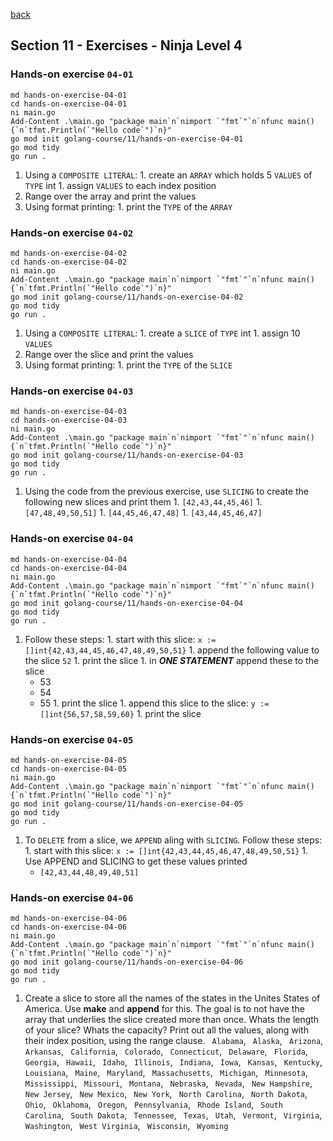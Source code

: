 [back](../LOCAL_NOTES.md)

## Section 11 - Exercises - Ninja Level 4
### Hands-on exercise `04-01`
```
md hands-on-exercise-04-01
cd hands-on-exercise-04-01
ni main.go
Add-Content .\main.go "package main`n`nimport `"fmt`"`n`nfunc main() {`n`tfmt.Println(`"Hello code`")`n}"
go mod init golang-course/11/hands-on-exercise-04-01
go mod tidy
go run .
```
  1. Using a `COMPOSITE LITERAL`:
    1. create an `ARRAY` which holds 5 `VALUES` of `TYPE` int
    1. assign `VALUES` to each index position
  1. Range over the array and print the values
  1. Using format printing:
    1. print the `TYPE` of the `ARRAY`
### Hands-on exercise `04-02`
```
md hands-on-exercise-04-02
cd hands-on-exercise-04-02
ni main.go
Add-Content .\main.go "package main`n`nimport `"fmt`"`n`nfunc main() {`n`tfmt.Println(`"Hello code`")`n}"
go mod init golang-course/11/hands-on-exercise-04-02
go mod tidy
go run .
```
  1. Using a `COMPOSITE LITERAL`:
    1. create a `SLICE` of `TYPE` int
    1. assign 10 `VALUES`
  1. Range over the slice and print the values
  1. Using format printing:
    1. print the `TYPE` of the `SLICE`
### Hands-on exercise `04-03`
```
md hands-on-exercise-04-03
cd hands-on-exercise-04-03
ni main.go
Add-Content .\main.go "package main`n`nimport `"fmt`"`n`nfunc main() {`n`tfmt.Println(`"Hello code`")`n}"
go mod init golang-course/11/hands-on-exercise-04-03
go mod tidy
go run .
```
  1. Using the code from the previous exercise, use `SLICING` to create the following new slices and print them
    1. `[42,43,44,45,46]`
    1. `[47,48,49,50,51]`
    1. `[44,45,46,47,48]`
    1. `[43,44,45,46,47]`
### Hands-on exercise `04-04`
```
md hands-on-exercise-04-04
cd hands-on-exercise-04-04
ni main.go
Add-Content .\main.go "package main`n`nimport `"fmt`"`n`nfunc main() {`n`tfmt.Println(`"Hello code`")`n}"
go mod init golang-course/11/hands-on-exercise-04-04
go mod tidy
go run .
```
  1. Follow these steps:
    1. start with this slice:
      `x := []int{42,43,44,45,46,47,48,49,50,51}`
    1. append the following value to the slice
      `52`
    1. print the slice
    1. in ***ONE STATEMENT*** append these to the slice
      - 53
      - 54
      - 55
    1. print the slice
    1. append this slice to the slice:
      `y := []int{56,57,58,59,60}`
    1. print the slice
### Hands-on exercise `04-05`
```
md hands-on-exercise-04-05
cd hands-on-exercise-04-05
ni main.go
Add-Content .\main.go "package main`n`nimport `"fmt`"`n`nfunc main() {`n`tfmt.Println(`"Hello code`")`n}"
go mod init golang-course/11/hands-on-exercise-04-05
go mod tidy
go run .
```
  1. To `DELETE` from a slice, we `APPEND` aling with `SLICING`. Follow these steps:
    1. start with this slice:
      `x := []int{42,43,44,45,46,47,48,49,50,51}`
    1. Use APPEND and SLICING to get these values printed
      - `[42,43,44,48,49,40,51]`
### Hands-on exercise `04-06`
```
md hands-on-exercise-04-06
cd hands-on-exercise-04-06
ni main.go
Add-Content .\main.go "package main`n`nimport `"fmt`"`n`nfunc main() {`n`tfmt.Println(`"Hello code`")`n}"
go mod init golang-course/11/hands-on-exercise-04-06
go mod tidy
go run .
```
  1. Create a slice to store all the names of the states in the Unites States of America. Use **make** and **append** for this. The goal is to not have the array that underlies the slice created more than once. Whats the length of your slice? Whats the capacity? Print out all the values, along with their index position, using the range clause.
    ` Alabama`, ` Alaska`, ` Arizona`, ` Arkansas`, ` California`, ` Colorado`, ` Connecticut`, ` Delaware`, ` Florida`, ` Georgia`, ` Hawaii`, ` Idaho`, ` Illinois`, ` Indiana`, ` Iowa`, ` Kansas`, ` Kentucky`, ` Louisiana`, ` Maine`, ` Maryland`, ` Massachusetts`, ` Michigan`, ` Minnesota`, ` Mississippi`, ` Missouri`, ` Montana`, ` Nebraska`, ` Nevada`, ` New Hampshire`, ` New Jersey`, ` New Mexico`, ` New York`, ` North Carolina`, ` North Dakota`, ` Ohio`, ` Oklahoma`, ` Oregon`, ` Pennsylvania`, ` Rhode Island`, ` South Carolina`, ` South Dakota`, ` Tennessee`, ` Texas`, ` Utah`, ` Vermont`, ` Virginia`, ` Washington`, ` West Virginia`, ` Wisconsin`, ` Wyoming`
